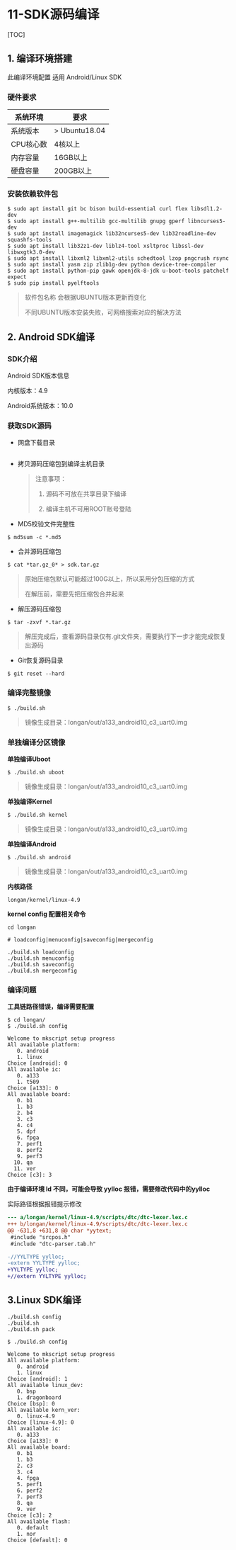 # 11-SDK源码编译

[TOC]


## 1. 编译环境搭建

此编译环境配置 适用 Android/Linux SDK



### 硬件要求

| 系统环境  | 要求          |
| --------- | ------------- |
| 系统版本  | > Ubuntu18.04 |
| CPU核心数 | 4核以上       |
| 内存容量  | 16GB以上      |
| 硬盘容量  | 200GB以上     |



### 安装依赖软件包

```
$ sudo apt install git bc bison build-essential curl flex libsdl1.2-dev 
$ sudo apt install g++-multilib gcc-multilib gnupg gperf libncurses5-dev 
$ sudo apt install imagemagick lib32ncurses5-dev lib32readline-dev squashfs-tools 
$ sudo apt install lib32z1-dev liblz4-tool xsltproc libssl-dev libwxgtk3.0-dev 
$ sudo apt install libxml2 libxml2-utils schedtool lzop pngcrush rsync 
$ sudo apt install yasm zip zlib1g-dev python device-tree-compiler 
$ sudo apt install python-pip gawk openjdk-8-jdk u-boot-tools patchelf expect
$ sudo pip install pyelftools
```

> 软件包名称 会根据UBUNTU版本更新而变化
>
> 不同UBUNTU版本安装失败，可网络搜索对应的解决方法



## 2. Android SDK编译

### SDK介绍

Android SDK版本信息

内核版本：4.9

Android系统版本：10.0



### 获取SDK源码

* 网盘下载目录

```

```

* 拷贝源码压缩包到编译主机目录

  > 注意事项：
  >
  > 1. 源码不可放在共享目录下编译
  >
  > 2. 编译主机不可用ROOT账号登陆



* MD5校验文件完整性

```
$ md5sum -c *.md5
```



* 合并源码压缩包

```
$ cat *tar.gz_0* > sdk.tar.gz
```

> 原始压缩包默认可能超过100G以上，所以采用分包压缩的方式
>
> 在解压前，需要先把压缩包合并起来



* 解压源码压缩包

```
$ tar -zxvf *.tar.gz
```

> 解压完成后，查看源码目录仅有.git文件夹，需要执行下一步才能完成恢复出源码



* Git恢复源码目录

```
$ git reset --hard
```



### 编译完整镜像

```
$ ./build.sh
```

> 镜像生成目录：longan/out/a133_android10_c3_uart0.img



### 单独编译分区镜像

**单独编译Uboot**

```
$ ./build.sh uboot
```

> 镜像生成目录：longan/out/a133_android10_c3_uart0.img



**单独编译Kernel**

```
$ ./build.sh kernel
```

> 镜像生成目录：longan/out/a133_android10_c3_uart0.img



**单独编译Android**

```
$ ./build.sh android
```

> 镜像生成目录：longan/out/a133_android10_c3_uart0.img



**内核路径**

```
longan/kernel/linux-4.9
```



**kernel config 配置相关命令**

```
cd longan

# loadconfig|menuconfig|saveconfig|mergeconfig

./build.sh loadconfig
./build.sh menuconfig
./build.sh saveconfig
./build.sh mergeconfig
```



### 编译问题

**工具链路径错误，编译需要配置**

```
$ cd longan/
$ ./build.sh config

Welcome to mkscript setup progress
All available platform:
   0. android
   1. linux
Choice [android]: 0
All available ic:
   0. a133
   1. t509
Choice [a133]: 0
All available board:
   0. b1
   1. b3
   2. b4
   3. c3
   4. c4
   5. dpf
   6. fpga
   7. perf1
   8. perf2
   9. perf3
  10. qa
  11. ver
Choice [c3]: 3
```



**由于编译环境 ld 不同，可能会导致 yylloc 报错，需要修改代码中的yylloc**

实际路径根据报错提示修改

```diff
--- a/longan/kernel/linux-4.9/scripts/dtc/dtc-lexer.lex.c
+++ b/longan/kernel/linux-4.9/scripts/dtc/dtc-lexer.lex.c
@@ -631,8 +631,8 @@ char *yytext;
 #include "srcpos.h"
 #include "dtc-parser.tab.h"

-//YYLTYPE yylloc;
-extern YYLTYPE yylloc;
+YYLTYPE yylloc;
+//extern YYLTYPE yylloc;
```



## 3.Linux SDK编译

```
./build.sh config
./build.sh 
./build.sh pack
```



```
$ ./build.sh config

Welcome to mkscript setup progress
All available platform:
   0. android
   1. linux
Choice [android]: 1
All available linux_dev:
   0. bsp
   1. dragonboard
Choice [bsp]: 0
All available kern_ver:
   0. linux-4.9
Choice [linux-4.9]: 0
All available ic:
   0. a133
Choice [a133]: 0
All available board:
   0. b1
   1. b3
   2. c3
   3. c4
   4. fpga
   5. perf1
   6. perf2
   7. perf3
   8. qa
   9. ver
Choice [c3]: 2
All available flash:
   0. default
   1. nor
Choice [default]: 0
```

